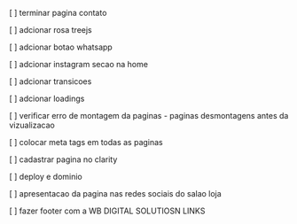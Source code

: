  [ ] terminar pagina contato

 [ ] adcionar rosa treejs

 [ ] adcionar botao whatsapp

 [ ] adcionar instagram secao na home

 [ ] adcionar transicoes

 [ ] adcionar loadings

 [ ] verificar erro de montagem da paginas - paginas desmontagens antes da vizualizacao

 [ ] colocar meta tags em todas as paginas

 [ ] cadastrar pagina no clarity

 [ ] deploy e dominio
  
 [ ] apresentacao da pagina nas redes sociais do salao loja

 [ ] fazer footer com a WB DIGITAL SOLUTIOSN LINKS
 
